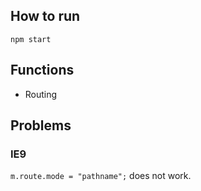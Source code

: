 How to run
----------


```
npm start
```

Functions 
---------

* Routing


Problems
--------

### IE9

`m.route.mode = "pathname";` does not work.




